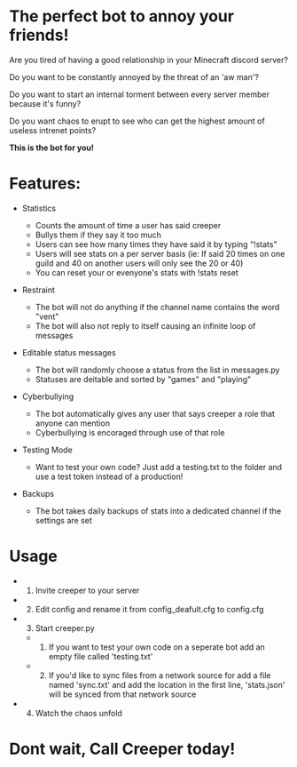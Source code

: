 # The perfect bot to annoy your friends!
Are you tired of having a good relationship in your Minecraft discord server? 

Do you want to be constantly annoyed by the threat of an 'aw man'?  

Do you want to start an internal torment between every server member because it's funny?

Do you want chaos to erupt to see who can get the highest amount of useless intrenet points?

**This is the bot for you!**  
# Features:
- Statistics
    - Counts the amount of time a user has said creeper
    - Bullys them if they say it too much
    - Users can see how many times they have said it by typing "!stats"
    - Users will see stats on a per server basis (ie: If said 20 times on one guild and 40 on another users will only see the 20 or 40) 
    - You can reset your or evenyone's stats with !stats reset

- Restraint
    - The bot will not do anything if the channel name contains the word "vent"
    - The bot will also not reply to itself causing an infinite loop of messages

- Editable status messages
    - The bot will randomly choose a status from the list in messages.py
    - Statuses are deitable and sorted by "games" and "playing"

- Cyberbullying
    - The bot automatically gives any user that says creeper a role that anyone can mention
    - Cyberbullying is encoraged through use of that role

- Testing Mode
    - Want to test your own code? Just add a testing.txt to the folder and use a test token instead of a production!

- Backups
    - The bot takes daily backups of stats into a dedicated channel if the settings are set

# Usage
- 1. Invite creeper to your server
- 2. Edit config and rename it from config_deafult.cfg to config.cfg
- 3. Start creeper.py
    - 1. If you want to test your own code on a seperate bot add an empty file called 'testing.txt'
    - 2. If you'd like to sync files from a network source for add a file named 'sync.txt' and add the location in the first line, 'stats.json' will be synced from that network source
- 4. Watch the chaos unfold

# Dont wait, Call Creeper today!